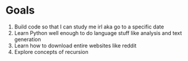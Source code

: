 # Goals
1. Build code so that I can study me irl aka go to a specific date
2. Learn Python well enough to do language stuff like analysis and text generation
3. Learn how to download entire websites like reddit
4. Explore concepts of recursion 
